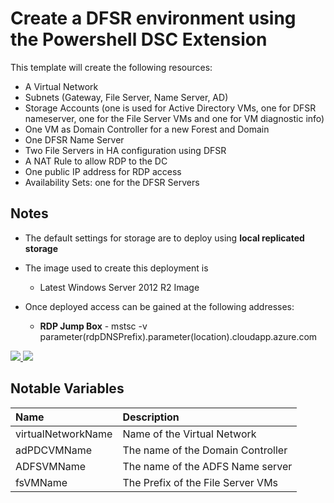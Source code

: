 # Create a DFSR environment using the Powershell DSC Extension

This template will create the following resources:

+	A Virtual Network
+	Subnets (Gateway, File Server, Name Server, AD)
+	Storage Accounts (one is used for Active Directory VMs, one for DFSR nameserver, one for the File Server VMs and one for VM diagnostic info)
+	One VM as Domain Controller for a new Forest and Domain
+	One DFSR Name Server
+	Two File Servers in HA configuration using DFSR
+	A NAT Rule to allow RDP to the DC
+	One public IP address for RDP access
+	Availability Sets: one for the DFSR Servers 

## Notes

+	The default settings for storage are to deploy using **local replicated storage**

+ 	The image used to create this deployment is
	+ 	Latest Windows Server 2012 R2 Image

+ 	Once deployed access can be gained at the following addresses:

	+	**RDP Jump Box** - mstsc -v parameter(rdpDNSPrefix).parameter(location).cloudapp.azure.com


<a href="https://portal.azure.com/#create/Microsoft.Template/uri/https%3A%2F%2Fraw.githubusercontent.com%2Fgkazup%2Fazure-templates%2Fmaster%2FDFSR%2Fazuredeploy.json" target="_blank">
    <img src="http://azuredeploy.net/deploybutton.png"/>
</a>
<a href="http://armviz.io/#/?load=https://raw.githubusercontent.com/gkazup/azure-templates/master/DFSR/azuredeploy.json" target="_blank">
  <img src="http://armviz.io/visualizebutton.png"/>
</a>

## Notable Variables

|Name|Description|
|:---|:---------------------|
|virtualNetworkName|Name of the Virtual Network|
|adPDCVMName|The name of the Domain Controller|
|ADFSVMName|The name of the ADFS Name server|
|fsVMName|The Prefix of the File Server VMs|
